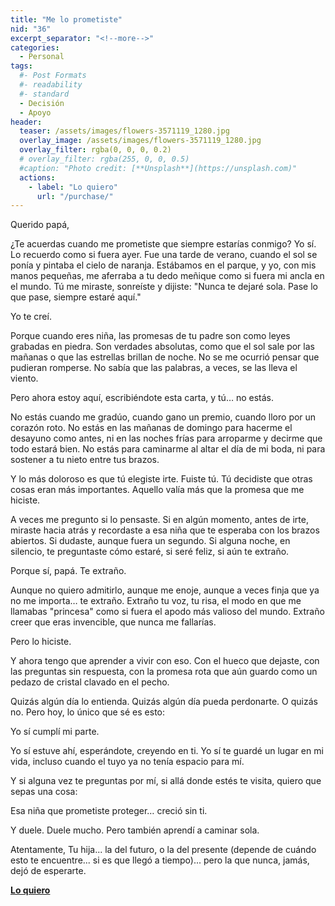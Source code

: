```yaml
---
title: "Me lo prometiste"
nid: "36"
excerpt_separator: "<!--more-->"
categories:
  - Personal
tags:
  #- Post Formats
  #- readability
  #- standard
  - Decisión
  - Apoyo
header:
  teaser: /assets/images/flowers-3571119_1280.jpg
  overlay_image: /assets/images/flowers-3571119_1280.jpg
  overlay_filter: rgba(0, 0, 0, 0.2)
  # overlay_filter: rgba(255, 0, 0, 0.5)
  #caption: "Photo credit: [**Unsplash**](https://unsplash.com)"
  actions:
    - label: "Lo quiero"
      url: "/purchase/"
---
```


Querido papá,

<!--more-->

¿Te acuerdas cuando me prometiste que siempre estarías conmigo? Yo sí. Lo recuerdo como si fuera ayer. Fue una tarde de verano, cuando el sol se ponía y pintaba el cielo de naranja. Estábamos en el parque, y yo, con mis manos pequeñas, me aferraba a tu dedo meñique como si fuera mi ancla en el mundo. Tú me miraste, sonreíste y dijiste: "Nunca te dejaré sola. Pase lo que pase, siempre estaré aquí."

Yo te creí.

Porque cuando eres niña, las promesas de tu padre son como leyes grabadas en piedra. Son verdades absolutas, como que el sol sale por las mañanas o que las estrellas brillan de noche. No se me ocurrió pensar que pudieran romperse. No sabía que las palabras, a veces, se las lleva el viento.

Pero ahora estoy aquí, escribiéndote esta carta, y tú… no estás.

No estás cuando me gradúo, cuando gano un premio, cuando lloro por un corazón roto. No estás en las mañanas de domingo para hacerme el desayuno como antes, ni en las noches frías para arroparme y decirme que todo estará bien. No estás para caminarme al altar el día de mi boda, ni para sostener a tu nieto entre tus brazos.

Y lo más doloroso es que tú elegiste irte. Fuiste tú. Tú decidiste que otras cosas eran más importantes. Aquello valía más que la promesa que me hiciste.

A veces me pregunto si lo pensaste. Si en algún momento, antes de irte, miraste hacia atrás y recordaste a esa niña que te esperaba con los brazos abiertos. Si dudaste, aunque fuera un segundo. Si alguna noche, en silencio, te preguntaste cómo estaré, si seré feliz, si aún te extraño.

Porque sí, papá. Te extraño.

Aunque no quiero admitirlo, aunque me enoje, aunque a veces finja que ya no me importa… te extraño. Extraño tu voz, tu risa, el modo en que me llamabas "princesa" como si fuera el apodo más valioso del mundo. Extraño creer que eras invencible, que nunca me fallarías.

Pero lo hiciste.

Y ahora tengo que aprender a vivir con eso. Con el hueco que dejaste, con las preguntas sin respuesta, con la promesa rota que aún guardo como un pedazo de cristal clavado en el pecho.

Quizás algún día lo entienda. Quizás algún día pueda perdonarte. O quizás no. Pero hoy, lo único que sé es esto:

Yo sí cumplí mi parte.

Yo sí estuve ahí, esperándote, creyendo en ti. Yo sí te guardé un lugar en mi vida, incluso cuando el tuyo ya no tenía espacio para mí.

Y si alguna vez te preguntas por mí, si allá donde estés te visita, quiero que sepas una cosa:

Esa niña que prometiste proteger… creció sin ti.

Y duele. Duele mucho. Pero también aprendí a caminar sola.

Atentamente,
Tu hija... la del futuro, o la del presente (depende de cuándo esto te encuentre... si es que llegó a tiempo)... pero la que nunca, jamás, dejó de esperarte.


[**Lo quiero**](/purchase/)


